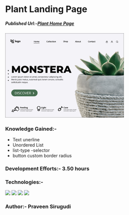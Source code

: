 # Plant Landing Page

##### Published Url:-[Plant Home Page](https://celadon-duckanoo-6c150a.netlify.app/)


<img src="https://github.com/sirugudipraveen3637/PlantHomePage_6/blob/main/6.png" height="60%" width="75%"/>


### Knowledge Gained:-

  
  - Text unerline
  - Unordered List
  - list-type -selector
  - button custom border radius
  
### Development Efforts:- 3.50 hours
  
### Technologies:-
<span>
<img src="https://img.shields.io/badge/html5%20-%23E34F26.svg?&style=for-the-badge&logo=html5&logoColor=white"/>
<img src="https://img.shields.io/badge/css3%20-%231572B6.svg?&style=for-the-badge&logo=css3&logoColor=white"/>
<img src="https://img.shields.io/badge/git%20-%23404d59.svg?&style=for-the-badge&logo=git&logoColor=white"/>
<img src="https://img.shields.io/badge/github%20-%23121011.svg?&style=for-the-badge&logo=github&logoColor=white"/>
</span>


### Author:- <b>Praveen Sirugudi<b>


